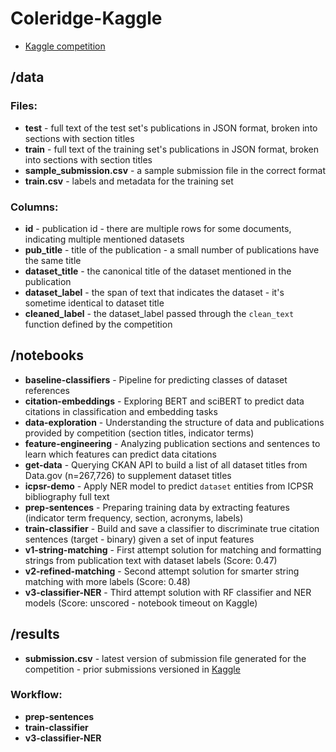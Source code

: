 # Coleridge-Kaggle
* [Kaggle competition](https://www.kaggle.com/c/coleridgeinitiative-show-us-the-data/data)

## /data
### Files:
* **test** - full text of the test set's publications in JSON format, broken into sections with section titles
* **train** - full text of the training set's publications in JSON format, broken into sections with section titles
* **sample_submission.csv** - a sample submission file in the correct format
* **train.csv** - labels and metadata for the training set

### Columns:
* **id** - publication id - there are multiple rows for some documents, indicating multiple mentioned datasets
* **pub_title** - title of the publication - a small number of publications have the same title
* **dataset_title** - the canonical title of the dataset mentioned in the publication
* **dataset_label** - the span of text that indicates the dataset - it's sometime identical to dataset title
* **cleaned_label** - the dataset_label passed through the `clean_text` function defined by the competition

## /notebooks
* **baseline-classifiers** - Pipeline for predicting classes of dataset references
* **citation-embeddings** - Exploring BERT and sciBERT to predict data citations in classification and embedding tasks
* **data-exploration** - Understanding the structure of data and publications provided by competition (section titles, indicator terms)
* **feature-engineering** - Analyzing publication sections and sentences to learn which features can predict data citations
* **get-data** - Querying CKAN API to build a list of all dataset titles from Data.gov (n=267,726) to supplement dataset titles
* **icpsr-demo** - Apply NER model to predict `dataset` entities from ICPSR bibliography full text
* **prep-sentences** - Preparing training data by extracting features (indicator term frequency, section, acronyms, labels)
* **train-classifier** - Build and save a classifier to discriminate true citation sentences (target - binary) given a set of input features
* **v1-string-matching** - First attempt solution for matching and formatting strings from publication text with dataset labels (Score: 0.47)
* **v2-refined-matching** - Second attempt solution for smarter string matching with more labels (Score: 0.48)
* **v3-classifier-NER** - Third attempt solution with RF classifier and NER models (Score: unscored - notebook timeout on Kaggle)

## /results
* **submission.csv** - latest version of submission file generated for the competition - prior submissions versioned in [Kaggle](https://www.kaggle.com/c/coleridgeinitiative-show-us-the-data/code?competitionId=25925&sortBy=dateRun&tab=profile)

### Workflow:
* **prep-sentences**
* **train-classifier**
* **v3-classifier-NER** 